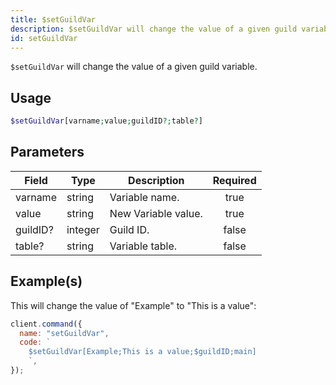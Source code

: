 ```yaml
---
title: $setGuildVar
description: $setGuildVar will change the value of a given guild variable.
id: setGuildVar
---
```


`$setGuildVar` will change the value of a given guild variable.

## Usage

```php
$setGuildVar[varname;value;guildID?;table?]
```

## Parameters

| Field    | Type    | Description         | Required |
| -------- | ------- | ------------------- | :------: |
| varname  | string  | Variable name.      |   true   |
| value    | string  | New Variable value. |   true   |
| guildID? | integer | Guild ID.           |  false   |
| table?   | string  | Variable table.     |  false   |

## Example(s)

This will change the value of "Example" to "This is a value":

```javascript
client.command({
  name: "setGuildVar",
  code: `
    $setGuildVar[Example;This is a value;$guildID;main]
    `,
});
```

